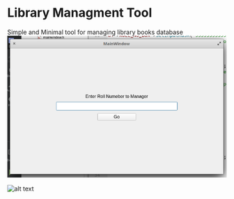 # Library Managment Tool

Simple and Minimal tool for managing library books database
![alt text](images/main.png?raw=true "Main Dialog Screen")

![alt text](image/info.png?raw=true "Student Data Screen")